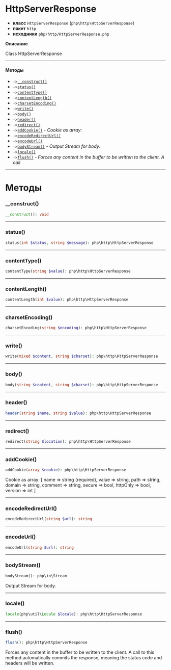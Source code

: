 # HttpServerResponse

- **класс** `HttpServerResponse` (`php\http\HttpServerResponse`)
- **пакет** `http`
- **исходники** `php/http/HttpServerResponse.php`

**Описание**

Class HttpServerResponse

---

#### Методы

- `->`[`__construct()`](#method-__construct)
- `->`[`status()`](#method-status)
- `->`[`contentType()`](#method-contenttype)
- `->`[`contentLength()`](#method-contentlength)
- `->`[`charsetEncoding()`](#method-charsetencoding)
- `->`[`write()`](#method-write)
- `->`[`body()`](#method-body)
- `->`[`header()`](#method-header)
- `->`[`redirect()`](#method-redirect)
- `->`[`addCookie()`](#method-addcookie) - _Cookie as array:_
- `->`[`encodeRedirectUrl()`](#method-encoderedirecturl)
- `->`[`encodeUrl()`](#method-encodeurl)
- `->`[`bodyStream()`](#method-bodystream) - _Output Stream for body._
- `->`[`locale()`](#method-locale)
- `->`[`flush()`](#method-flush) - _Forces any content in the buffer to be written to the client.  A call_

---
# Методы

<a name="method-__construct"></a>

### __construct()
```php
__construct(): void
```

---

<a name="method-status"></a>

### status()
```php
status(int $status, string $message): php\http\HttpServerResponse
```

---

<a name="method-contenttype"></a>

### contentType()
```php
contentType(string $value): php\http\HttpServerResponse
```

---

<a name="method-contentlength"></a>

### contentLength()
```php
contentLength(int $value): php\http\HttpServerResponse
```

---

<a name="method-charsetencoding"></a>

### charsetEncoding()
```php
charsetEncoding(string $encoding): php\http\HttpServerResponse
```

---

<a name="method-write"></a>

### write()
```php
write(mixed $content, string $charset): php\http\HttpServerResponse
```

---

<a name="method-body"></a>

### body()
```php
body(string $content, string $charset): php\http\HttpServerResponse
```

---

<a name="method-header"></a>

### header()
```php
header(string $name, string $value): php\http\HttpServerResponse
```

---

<a name="method-redirect"></a>

### redirect()
```php
redirect(string $location): php\http\HttpServerResponse
```

---

<a name="method-addcookie"></a>

### addCookie()
```php
addCookie(array $cookie): php\http\HttpServerResponse
```
Cookie as array:
[
name => string (required), value => string,
path => string, domain => string,
comment => string, secure => bool, httpOnly => bool, version => int
]

---

<a name="method-encoderedirecturl"></a>

### encodeRedirectUrl()
```php
encodeRedirectUrl(string $url): string
```

---

<a name="method-encodeurl"></a>

### encodeUrl()
```php
encodeUrl(string $url): string
```

---

<a name="method-bodystream"></a>

### bodyStream()
```php
bodyStream(): php\io\Stream
```
Output Stream for body.

---

<a name="method-locale"></a>

### locale()
```php
locale(php\util\Locale $locale): php\http\HttpServerResponse
```

---

<a name="method-flush"></a>

### flush()
```php
flush(): php\http\HttpServerResponse
```
Forces any content in the buffer to be written to the client.  A call
to this method automatically commits the response, meaning the status
code and headers will be written.